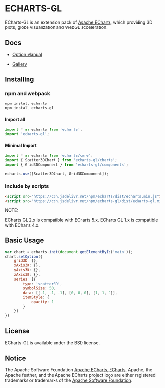 # ECHARTS-GL

ECharts-GL is an extension pack of [Apache ECharts](http://echarts.apache.org/), which providing 3D plots, globe visualization and WebGL acceleration.


## Docs

+ [Option Manual](https://echarts.apache.org/zh/option-gl.html)

+ [Gallery](https://www.makeapie.com/explore.html#tags=echarts-gl)

## Installing

###  npm and webpack

```bash
npm install echarts
npm install echarts-gl
```

#### Import all
```js
import * as echarts from 'echarts';
import 'echarts-gl';
```

#### Minimal Import
```js
import * as echarts from 'echarts/core';
import { Scatter3DChart } from 'echarts-gl/charts';
import { Grid3DComponent } from 'echarts-gl/components';

echarts.use([Scatter3DChart, Grid3DComponent]);
```

### Include by scripts
```html
<script src="https://cdn.jsdelivr.net/npm/echarts/dist/echarts.min.js"></script>
<script src="https://cdn.jsdelivr.net/npm/echarts-gl/dist/echarts-gl.min.js"></script>
```

NOTE:

ECharts GL 2.x is compatible with ECharts 5.x.
ECharts GL 1.x is compatible with ECharts 4.x.

## Basic Usage

```js
var chart = echarts.init(document.getElementById('main'));
chart.setOption({
    grid3D: {},
    xAxis3D: {},
    yAxis3D: {},
    zAxis3D: {},
    series: [{
        type: 'scatter3D',
        symbolSize: 50,
        data: [[-1, -1, -1], [0, 0, 0], [1, 1, 1]],
        itemStyle: {
            opacity: 1
        }
    }]
})
```

## License

ECharts-GL is available under the BSD license.

## Notice

The Apache Software Foundation [Apache ECharts, ECharts](https://echarts.apache.org/), Apache, the Apache feather, and the Apache ECharts project logo are either registered trademarks or trademarks of the [Apache Software Foundation](https://www.apache.org/).
